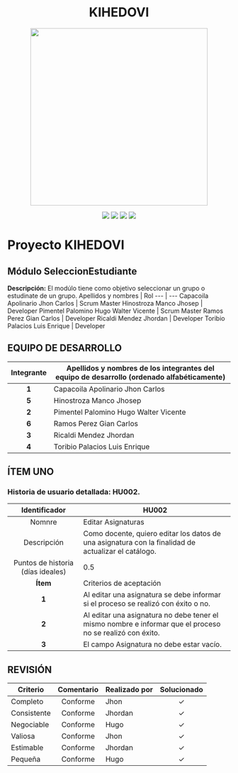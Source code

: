<h1 align="center">KIHEDOVI </h1>
<p align="center"><img src="https://derechoshumanos.mainel.org/wp-content/uploads/2021/11/multi-etnico-grupo-escuela-estudiantes-ninos_3446-667.jpg" width="400"></a></p>
<p align="center">

<p align="center">
<a ><img src="https://img.shields.io/badge/Python-100%20%25-green" ></a>
<a ><img src="https://img.shields.io/badge/release-1.0-blue" ></a>
<a ><img src="https://img.shields.io/badge/Licence-Mit-yellow" ></a>
<a ><img src="https://img.shields.io/badge/Development-Finish-red" ></a>
</p>

# Proyecto KIHEDOVI
## Módulo SeleccionEstudiante
**Descripción:**
El modúlo tiene como objetivo seleccionar un grupo o estudinate de un grupo.
Apellidos y nombres | Rol
--- | ---
Capacoila Apolinario Jhon Carlos | Scrum Master
Hinostroza Manco Jhosep | Developer
Pimentel Palomino Hugo Walter Vicente | Scrum Master
Ramos Perez Gian Carlos | Developer
Ricaldi Mendez Jhordan | Developer
Toribio Palacios Luis Enrique | Developer

## EQUIPO DE DESARROLLO
Integrante | Apellidos y nombres de los integrantes del equipo de desarrollo (ordenado alfabéticamente)
:---: | ---
**1** | Capacoila Apolinario Jhon Carlos
**5** | Hinostroza Manco Jhosep 
**2** | Pimentel Palomino Hugo Walter Vicente
**6** | Ramos Perez Gian Carlos
**3** | Ricaldi Mendez Jhordan
**4** | Toribio Palacios Luis Enrique

## ÍTEM UNO
### Historia de usuario detallada: HU002.
Identificador | HU002
:---: | ---
Nomnre | Editar Asignaturas
Descripción |	Como docente, quiero editar los datos de una asignatura con la finalidad de actualizar el catálogo.
Puntos de historia (días ideales) | 0.5
**Ítem** | Criterios de aceptación	
**1** | Al editar una asignatura se debe informar si el proceso se realizó con éxito o no.
**2** |	Al editar una asignatura no debe tener el mismo nombre e informar que el proceso no se realizó con éxito.
**3** | El campo Asignatura no debe estar vacío.
## REVISIÓN
Criterio | Comentario | Realizado por | Solucionado
--- | :---: | --- | :---:
Completo | Conforme | Jhon | &#10003;
Consistente | Conforme | Jhordan | &#10003;
Negociable | Conforme | Hugo | &#10003;
Valiosa | Conforme | Jhon | &#10003;
Estimable | Conforme | Jhordan | &#10003;
Pequeña | Conforme | Hugo | &#10003;


